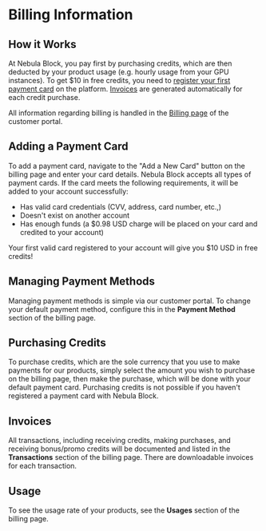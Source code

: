 # Billing Information

## How it Works

At Nebula Block, you pay first by purchasing credits, which are then deducted by your product usage (e.g. hourly usage from
your GPU instances). To get $10 in free credits, you need to [register your first payment card](#adding-a-payment-card)
on the platform. [Invoices](#invoices) are generated automatically for each credit purchase.

All information regarding billing is handled in the [Billing page](https://nebulablock.com/billing) of the customer portal.

## Adding a Payment Card

To add a payment card, navigate to the "Add a New Card" button on the billing page and enter your card details.
Nebula Block accepts all types of payment cards. If the card meets the following requirements, it will be added to your account successfully:
- Has valid card credentials (CVV, address, card number, etc.,)
- Doesn't exist on another account
- Has enough funds (a $0.98 USD charge will be placed on your card and credited to your account)

Your first valid card registered to your account will give you $10 USD in free credits!

## Managing Payment Methods

Managing payment methods is simple via our customer portal. To change your default payment method, configure this 
in the **Payment Method** section of the billing page.

## Purchasing Credits

To purchase credits, which are the sole currency that you use to make payments for our products, simply select the 
amount you wish to purchase on the billing page, then make the purchase, which will be done with your default payment card.
Purchasing credits is not possible if you haven't registered a payment card with Nebula Block.

## Invoices

All transactions, including receiving credits, making purchases, and receiving bonus/promo credits will be documented and 
listed in the **Transactions** section of the billing page. There are downloadable invoices for each transaction.

## Usage

To see the usage rate of your products, see the **Usages** section of the billing page.
